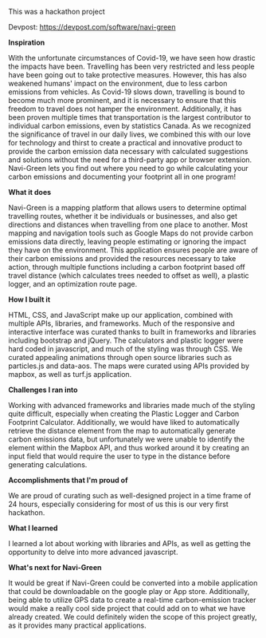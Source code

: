 This was a hackathon project  

Devpost: https://devpost.com/software/navi-green

**Inspiration**

With the unfortunate circumstances of Covid-19, we have seen how drastic the impacts have been. Travelling has been very restricted and less people have been going out to take protective measures. However, this has also weakened humans' impact on the environment, due to less carbon emissions from vehicles. As Covid-19 slows down, travelling is bound to become much more prominent, and it is necessary to ensure that this freedom to travel does not hamper the environment. Additionally, it has been proven multiple times that transportation is the largest contributor to individual carbon emissions, even by statistics Canada. As we recognized the significance of travel in our daily lives, we combined this with our love for technology and thirst to create a practical and innovative product to provide the carbon emission data necessary with calculated suggestions and solutions without the need for a third-party app or browser extension. Navi-Green lets you find out where you need to go while calculating your carbon emissions and documenting your footprint all in one program!

**What it does**

Navi-Green is a mapping platform that allows users to determine optimal travelling routes, whether it be individuals or businesses, and also get directions and distances when travelling from one place to another. Most mapping and navigation tools such as Google Maps do not provide carbon emissions data directly, leaving people estimating or ignoring the impact they have on the environment. This application ensures people are aware of their carbon emissions and provided the resources necessary to take action, through multiple functions including a carbon footprint based off travel distance (which calculates trees needed to offset as well), a plastic logger, and an optimization route page.

**How I built it**

HTML, CSS, and JavaScript make up our application, combined with multiple APIs, libraries, and frameworks. Much of the responsive and interactive interface was curated thanks to built in frameworks and libraries including bootstrap and jQuery. The calculators and plastic logger were hard coded in javascript, and much of the styling was through CSS. We curated appealing animations through open source libraries such as particles.js and data-aos. The maps were curated using APIs provided by mapbox, as well as turf.js application.

**Challenges I ran into**

Working with advanced frameworks and libraries made much of the styling quite difficult, especially when creating the Plastic Logger and Carbon Footprint Calculator. Additionally, we would have liked to automatically retrieve the distance element from the map to automatically generate carbon emissions data, but unfortunately we were unable to identify the element within the Mapbox API, and thus worked around it by creating an input field that would require the user to type in the distance before generating calculations.

**Accomplishments that I'm proud of**

We are proud of curating such as well-designed project in a time frame of 24 hours, especially considering for most of us this is our very first hackathon.

**What I learned**

I learned a lot about working with libraries and APIs, as well as getting the opportunity to delve into more advanced javascript.

**What's next for Navi-Green**

It would be great if Navi-Green could be converted into a mobile application that could be downloadable on the google play or App store. Additionally, being able to utilize GPS data to create a real-time carbon-emission tracker would make a really cool side project that could add on to what we have already created. We could definitely widen the scope of this project greatly, as it provides many practical applications.
